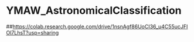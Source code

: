 # YMAW_AstronomicalClassification

##https://colab.research.google.com/drive/1nsnAgf86UoCI36_u4C55ucJFIOl7LhsT?usp=sharing
